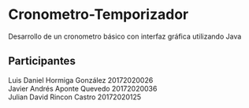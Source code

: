# Cronometro-Temporizador
Desarrollo de un cronometro básico con interfaz gráfica utilizando Java

## Participantes
Luis Daniel Hormiga González 20172020026  
Javier Andrés Aponte Quevedo 20172020036  
Julian David Rincon Castro 20172020125  


